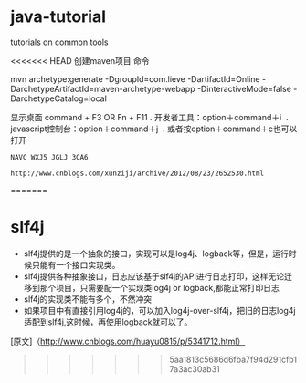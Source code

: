 # java-tutorial
tutorials on common tools

<<<<<<< HEAD
创建maven项目 命令

mvn archetype:generate -DgroupId=com.lieve -DartifactId=Online -DarchetypeArtifactId=maven-archetype-webapp -DinteractiveMode=false -DarchetypeCatalog=local

显示桌面 command + F3 OR Fn + F11
    .   开发者工具：option＋command＋i 
    .   javascript控制台：option＋command＋j 
    .   或者按option＋command＋c也可以打开

    NAVC WXJ5 JGLJ 3CA6

    http://www.cnblogs.com/xunziji/archive/2012/08/23/2652530.html
=======
# slf4j
 * slf4j提供的是一个抽象的接口，实现可以是log4j、logback等，但是，运行时候只能有一个接口实现类。
 * slf4j提供各种抽象接口，日志应该基于slf4j的API进行日志打印，这样无论迁移到那个项目，只需要配一个实现类log4j or logback,都能正常打印日志
 * slf4j的实现类不能有多个，不然冲突
 * 如果项目中有直接引用log4j的，可以加入log4j-over-slf4j，把旧的日志log4j适配到slf4j,这时候，再使用logback就可以了。
 
 [原文]（http://www.cnblogs.com/huayu0815/p/5341712.html） 
>>>>>>> 5aa1813c5686d6fba7f94d291cfb17a3ac30ab31
